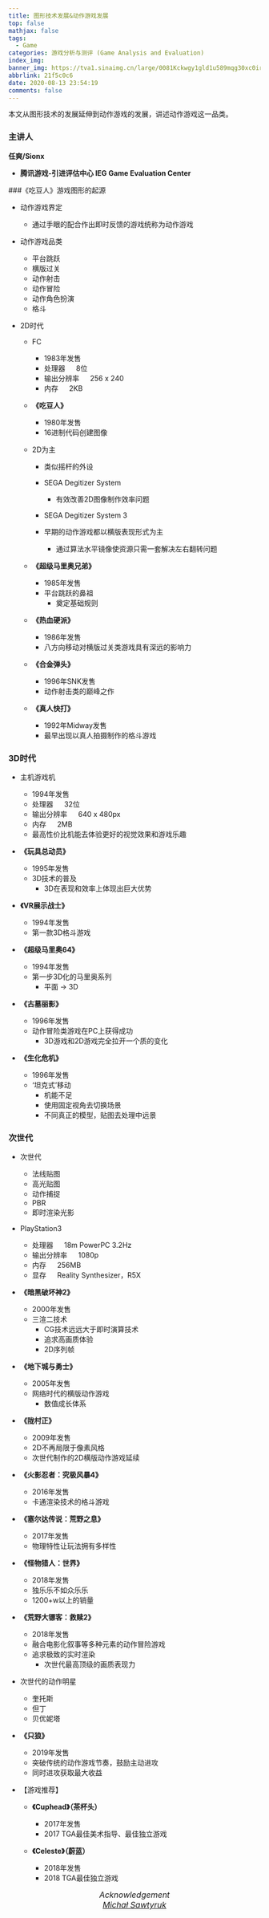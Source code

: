 ```yaml
---
title: 图形技术发展&动作游戏发展
top: false
mathjax: false
tags:
  - Game
categories: 游戏分析与测评 (Game Analysis and Evaluation)
index_img: 
banner_img: https://tva1.sinaimg.cn/large/0081Kckwgy1gld1u589mqg30xc0irqvg.gif
abbrlink: 21f5c0c6
date: 2020-08-13 23:54:19
comments: false
---
```




本文从图形技术的发展延伸到动作游戏的发展，讲述动作游戏这一品类。

<!-- more -->



### 主讲人

**任爽/Sionx**

+ **腾讯游戏-引进评估中心 IEG Game Evaluation Center** 



###《吃豆人》游戏图形的起源

* 动作游戏界定
    + 通过手眼的配合作出即时反馈的游戏统称为动作游戏

* 动作游戏品类
    + 平台跳跃
    + 横版过关
    + 动作射击
    + 动作冒险
    + 动作角色扮演
    + 格斗

* 2D时代

    + FC
        - 1983年发售
        - 处理器 &emsp; 8位
        - 输出分辨率  &emsp; 256 x 240
        - 内存 &emsp; 2KB

    + **《吃豆人》**
        - 1980年发售
        - 16进制代码创建图像

    + 2D为主
        - 类似摇杆的外设
        - SEGA Degitizer System
            - 有效改善2D图像制作效率问题 
        - SEGA Degitizer System 3

        - 早期的动作游戏都以横版表现形式为主
            - 通过算法水平镜像使资源只需一套解决左右翻转问题

    + **《超级马里奥兄弟》**
        - 1985年发售
        - 平台跳跃的鼻祖
            - 奠定基础规则

    + **《热血硬派》**
        - 1986年发售
        - 八方向移动对横版过关类游戏具有深远的影响力

    + **《合金弹头》**
        - 1996年SNK发售
        - 动作射击类的巅峰之作

    + **《真人快打》**
        - 1992年Midway发售
        - 最早出现以真人拍摄制作的格斗游戏

### 3D时代

* 主机游戏机
    + 1994年发售
    + 处理器  &emsp; 32位
    + 输出分辨率  &emsp; 640 x 480px
    + 内存 &emsp; 2MB
    + 最高性价比机能去体验更好的视觉效果和游戏乐趣

* **《玩具总动员》**
    + 1995年发售
    + 3D技术的普及
        - 3D在表现和效率上体现出巨大优势

* **《VR展示战士》**
    + 1994年发售
    + 第一款3D格斗游戏

* **《超级马里奥64》**
    + 1994年发售
    + 第一步3D化的马里奥系列
        - 平面 -> 3D

* **《古墓丽影》**
    + 1996年发售
    + 动作冒险类游戏在PC上获得成功
        - 3D游戏和2D游戏完全拉开一个质的变化

* **《生化危机》**
    + 1996年发售
    + ‘坦克式’移动
        - 机能不足
        - 使用固定视角去切换场景
        - 不同真正的模型，贴图去处理中远景

### 次世代

* 次世代
    + 法线贴图
    + 高光贴图
    + 动作捕捉
    + PBR
    + 即时渲染光影

* PlayStation3
    + 处理器 &emsp; 18m PowerPC 3.2Hz
    + 输出分辨率 &emsp; 1080p
    + 内存 &emsp; 256MB
    + 显存 &emsp; Reality Synthesizer，R5X

* **《暗黑破坏神2》**
    + 2000年发售
    + 三渲二技术
        - CG技术远远大于即时演算技术
        - 追求高画质体验
        - 2D序列帧

* **《地下城与勇士》**
    + 2005年发售
    + 网络时代的横版动作游戏
        - 数值成长体系

* **《陇村正》**
    + 2009年发售
    + 2D不再局限于像素风格
    + 次世代制作的2D横版动作游戏延续

* **《火影忍者：究极风暴4》**
    + 2016年发售
    + 卡通渲染技术的格斗游戏

* **《塞尔达传说：荒野之息》**
    + 2017年发售
    + 物理特性让玩法拥有多样性

* **《怪物猎人：世界》**
    + 2018年发售
    + 独乐乐不如众乐乐
    + 1200+w以上的销量

* **《荒野大镖客：救赎2》**
    + 2018年发售
    + 融合电影化叙事等多种元素的动作冒险游戏
    + 追求极致的实时渲染
        - 次世代最高顶级的画质表现力

* 次世代的动作明星
    + 奎托斯
    + 但丁
    + 贝优妮塔

* **《只狼》**
    + 2019年发售
    + 突破传统的动作游戏节奏，鼓励主动进攻
    + 同时进攻获取最大收益

* 【游戏推荐】

    + **《Cuphead》（茶杯头）**
        - 2017年发售
        - 2017 TGA最佳美术指导、最佳独立游戏

    + **《Celeste》（蔚蓝）**
        - 2018年发售
        - 2018 TGA最佳独立游戏





<div align=center>
  <font size="3">
    <i> Acknowledgement <br/> 
      <a href="https://www.behance.net/pegazord">Michał Sawtyruk</a>
    </i>
  </font>
</div>